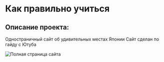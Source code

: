 # Как правильно учиться
## Описание проекта:
Одностраничный сайт об удивительных местах Японии
Сайт сделан по гайду с Ютуба

![Полная страница сайта](./img/full-screen.png)

